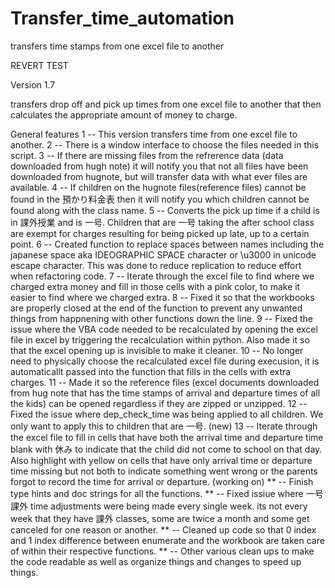 # Transfer_time_automation
 transfers time stamps from one excel file to another

REVERT TEST

Version 1.7

transfers drop off and pick up times from one excel file to another that then calculates
the appropriate amount of money to charge.

General features
 1 -- This version transfers time from one excel file to another.
 2 -- There is a window interface to choose the files needed in this script.
 3 -- If there are missing files from the refrerence data (data downloaded from hugh note) it will notify you that not all
      files have been downloaded from hugnote, but will transfer data with what ever files are available.
 4 -- If children on the hugnote files(reference files) cannot be found in the 預かり料金表 then it will notify you which
      children cannot be found along with the class name.
 5 -- Converts the pick up time if a child is in 課外授業 and is 一号.  Children that are 一号 taking the after school class
      are exempt for charges resulting for being picked up late, up to a certain point.
 6 -- Created function to replace spaces between names including the japanese space aka IDEOGRAPHIC SPACE character or
      \u3000 in unicode escape character.  This was done to reduce replication to reduce effort when refactoring code.
 7 -- Iterate through the excel file to find where we charged extra money and fill in those cells with a pink color,
      to make it easier to find where we charged extra.
 8 -- Fixed it so that the workbooks are properly closed at the end of the function to prevent any unwanted things
      from happnening with other functions down the line.
 9 -- Fixed the issue where the VBA code needed to be recalculated by opening the excel file in excel by triggering the
      recalculation within python.  Also made it so that the excel opening up is invisible to make it cleaner.
10 -- No longer need to physically choose the recalculated excel file during execusion, it is automaticallt passed into
      the function that fills in the cells with extra charges.
11 -- Made it so the reference files (excel documents downloaded from hug note that has the time stamps of arrival and
      departure times of all the kids) can be opened regardless if they are zipped or unzipped.
12 -- Fixed the issue where dep_check_time was being applied to all children. We only want to apply this to
      children that are 一号.
(new)
13 -- Iterate through the excel file to fill in cells that have both the arrival time and departure time blank with
      休み to indicate that the child did not come to school on that day. Also highlight with yellow on cells that have
      only arrival time or departure time missing but not both to indicate something went wrong or the parents forgot
      to record the time for arrival or departure.
(working on)
** -- Finish type hints and doc strings for all the functions.
** -- Fixed issiue where 一号課外 time adjustments were being made every single week. its not every week that they have
      課外 classes, some are twice a month and some get canceled for one reason or another.
** -- Cleaned up code so that 0 index and 1 index difference between enumerate and the workbook are taken care of within
      their respective functions.
** -- Other various clean ups to make the code readable as well as organize things and changes to speed up things.
